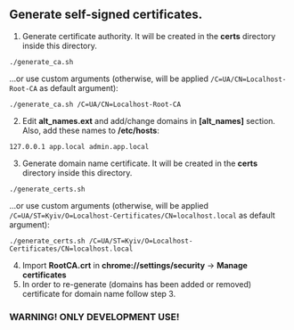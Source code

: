## Generate self-signed certificates.

1. Generate certificate authority. It will be created in the <strong>certs</strong> directory inside this directory.
```
./generate_ca.sh
```
...or use custom arguments (otherwise, will be applied `/C=UA/CN=Localhost-Root-CA` as default argument):
```
./generate_ca.sh /C=UA/CN=Localhost-Root-CA
```
2. Edit <strong>alt_names.ext</strong> and add/change domains in <strong>[alt_names]</strong> section. Also, add these names to <strong>/etc/hosts</strong>:
```
127.0.0.1 app.local admin.app.local
```
3. Generate domain name certificate. It will be created in the <strong>certs</strong> directory inside this directory.
```
./generate_certs.sh
```
...or use custom arguments (otherwise, will be applied `/C=UA/ST=Kyiv/O=Localhost-Certificates/CN=localhost.local` as default argument):
```
./generate_certs.sh /C=UA/ST=Kyiv/O=Localhost-Certificates/CN=localhost.local
```
4. Import <strong>RootCA.crt</strong> in <strong>chrome://settings/security</strong> -> <strong>Manage certificates</strong>
5. In order to re-generate (domains has been added or removed) certificate for domain name follow step 3.

### WARNING! ONLY DEVELOPMENT USE!